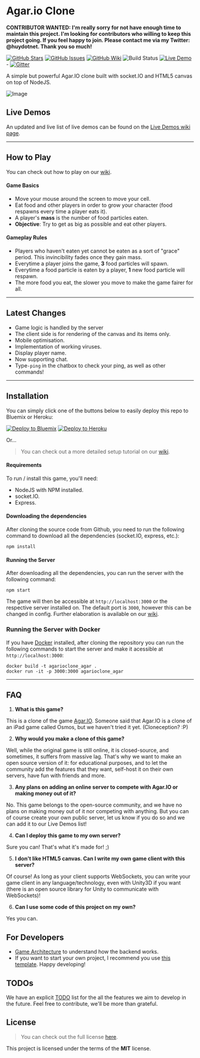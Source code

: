 Agar.io Clone
=============

**CONTRIBUTOR WANTED: I'm really sorry for not have enough time to maintain this project. I'm looking for contributors who willing to keep this project going. If you feel happy to join. Please contact me via my Twitter: @huydotnet. Thank you so much!**

[![GitHub Stars](https://img.shields.io/github/stars/huytd/agar.io-clone.svg)](https://github.com/huytd/agar.io-clone/stargazers)
[![GitHub Issues](https://img.shields.io/github/issues/huytd/agar.io-clone.svg)](https://github.com/huytd/agar.io-clone/issues)
[![GitHub Wiki](https://img.shields.io/badge/project-wiki-ff69b4.svg)](https://github.com/huytd/agar.io-clone/wiki/Home)
![Build Status](https://api.travis-ci.org/huytd/agar.io-clone.svg)
[![Live Demo](https://img.shields.io/badge/demo-online-green.svg)](#live-demo) -
[![Gitter](https://badges.gitter.im/Join%20Chat.svg)](https://gitter.im/huytd/agar.io-clone?utm_source=badge&utm_medium=badge&utm_campaign=pr-badge&utm_content=badge)

A simple but powerful Agar.IO clone built with socket.IO and HTML5 canvas on top of NodeJS.

![Image](screenshot.png)

## Live Demos
An updated and live list of live demos can be found on the [Live Demos wiki page](https://github.com/huytd/agar.io-clone/wiki/Live-Demos).

---

## How to Play
You can check out how to play on our [wiki](https://github.com/huytd/agar.io-clone/wiki/How-to-Play).

#### Game Basics
- Move your mouse around the screen to move your cell.
- Eat food and other players in order to grow your character (food respawns every time a player eats it).
- A player's **mass** is the number of food particles eaten.
- **Objective**: Try to get as big as possible and eat other players.

#### Gameplay Rules
- Players who haven't eaten yet cannot be eaten as a sort of "grace" period. This invincibility fades once they gain mass.
- Everytime a player joins the game, **3** food particles will spawn.
- Everytime a food particle is eaten by a player, **1** new food particle will respawn.
- The more food you eat, the slower you move to make the game fairer for all.

---

## Latest Changes
- Game logic is handled by the server
- The client side is for rendering of the canvas and its items only.
- Mobile optimisation.
- Implementation of working viruses.
- Display player name.
- Now supporting chat. 
- Type`-ping` in the chatbox to check your ping, as well as other commands!

---

## Installation
You can simply click one of the buttons below to easily deploy this repo to Bluemix or Heroku:

[![Deploy to Bluemix](https://bluemix.net/deploy/button.png)](https://bluemix.net/deploy?repository=https://github.com/huytd/agar.io-clone)
[![Deploy to Heroku](https://www.herokucdn.com/deploy/button.png)](https://heroku.com/deploy)

Or...

>You can check out a more detailed setup tutorial on our [wiki](https://github.com/huytd/agar.io-clone/wiki/Setup).

#### Requirements
To run / install this game, you'll need: 
- NodeJS with NPM installed.
- socket.IO.
- Express.


#### Downloading the dependencies
After cloning the source code from Github, you need to run the following command to download all the dependencies (socket.IO, express, etc.):

```
npm install
```

#### Running the Server
After downloading all the dependencies, you can run the server with the following command:

```
npm start
```

The game will then be accessible at `http://localhost:3000` or the respective server installed on. The default port is `3000`, however this can be changed in config. Further elaboration is available on our [wiki](https://github.com/huytd/agar.io-clone/wiki/Setup).


### Running the Server with Docker
If you have [Docker](https://www.docker.com/) installed, after cloning the repository you can run the following commands to start the server and make it acessible at `http://localhost:3000`:

```
docker build -t agarioclone_agar .
docker run -it -p 3000:3000 agarioclone_agar
```

---

## FAQ
1. **What is this game?**

  This is a clone of the game [Agar.IO](http://agar.io/). Someone said that Agar.IO is a clone of an iPad game called Osmos, but we haven't tried it yet. (Cloneception? :P)
  
2. **Why would you make a clone of this game?**

  Well, while the original game is still online, it is closed-source, and sometimes, it suffers from massive lag. That's why we want to make an open source version of it: for educational purposes, and to let the community add the features that they want, self-host it on their own servers, have fun with friends and more.
  
3. **Any plans on adding an online server to compete with Agar.IO or making money out of it?**

  No. This game belongs to the open-source community, and we have no plans on making money out of it nor competing with anything. But you can of course create your own public server, let us know if you do so and we can add it to our Live Demos list!
  
4. **Can I deploy this game to my own server?**

  Sure you can! That's what it's made for! ;)
  
5. **I don't like HTML5 canvas. Can I write my own game client with this server?**

  Of course! As long as your client supports WebSockets, you can write your game client in any language/technology, even with Unity3D if you want (there is an open source library for Unity to communicate with WebSockets)!
  
6. **Can I use some code of this project on my own?**

  Yes you can.

## For Developers
 - [Game Architecture](https://github.com/huytd/agar.io-clone/wiki/Game-Architecture) to understand how the backend works.
 - If you want to start your own project, I recommend you use [this template](https://github.com/huytd/node-online-game-template). Happy developing!

## TODOs
 We have an explicit [TODO](https://github.com/huytd/agar.io-clone/wiki/Coming-Features) list for the all the features we aim to develop in the future. Feel free to contribute, we'll be more than grateful.

## License
>You can check out the full license [here](https://github.com/huytd/agar.io-clone/blob/master/LICENSE).

This project is licensed under the terms of the **MIT** license.
